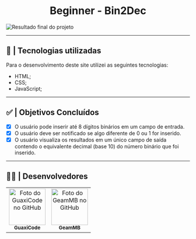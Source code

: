 <h1 align="center">  Beginner - Bin2Dec  </h1>

![Resultado final do projeto](https://cdn.discordapp.com/attachments/1190733880836235356/1190733898800447580/image.png)

---

## 💼 | Tecnologias utilizadas

Para o desenvolvimento deste site utilizei as seguintes tecnologias:

-   HTML;
-   CSS;
-   JavaScript;

---

## ✅ | Objetivos Concluídos

-   [x] O usuário pode inserir até 8 dígitos binários em um campo de entrada.
-   [x] O usuário deve ser notificado se algo diferente de 0 ou 1 for inserido.
-   [x] O usuário visualiza os resultados em um único campo de saída contendo o equivalente decimal (base 10) do número binário que foi inserido.

---

## 👩‍💻 | Desenvolvedores

<table>
    <tr>
        <td align="center">
            <a href="https://github.com/GuaxiCode">
                <img src="https://avatars3.githubusercontent.com/u/103534814" width="100px;" alt="Foto do GuaxiCode no GitHub"/><br>
                <sub>
                    <b>GuaxiCode</b>
                </sub>
            </a>
        </td>
        <td align="center">
            <a href="https://github.com/GeamMB">
                <img src="https://avatars3.githubusercontent.com/u/131729391" width="100px;" alt="Foto do GeamMB no GitHub"/><br>
                <sub>
                    <b>GeamMB</b>
                </sub>
            </a>
         </td>
    </tr>
</table>